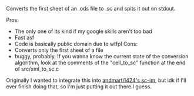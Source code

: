 Converts the first sheet of an .ods file to .sc and spits it out on stdout.  

Pros:
- The only one of its kind if my google skills aren't too bad
- Fast asf
- Code is basically public domain due to wtfpl
Cons:
- Converts only the first sheet of a file
- buggy, probably. If you wanna know the current state of the conversion algorithm, look at the comments of the "cell\_to\_sc" function at the end of src/xml\_to\_sc.c

Originally I wanted to integrate this into [andmarti1424's sc-im](https://github.com/andmarti1424/sc-im), but idk if I'll ever finish doing that, so I'm just putting it out there I guess.
